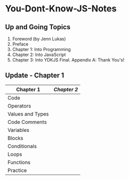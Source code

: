 # You-Dont-Know-JS-Notes

## Up and Going Topics

1. Foreword (by Jenn Lukas)
2. Preface
3. Chapter 1: Into Programming
4. Chapter 2: Into JavaScript
5. Chapter 3: Into YDKJS
Final. Appendix A: Thank You's!


## Update - Chapter 1

**Chapter 1** | *Chapter 2*
------------ | -------------
Code |
Operators |
Values and Types |
Code Comments |
Variables |
Blocks |
Conditionals |
Loops |
Functions |
Practice |
